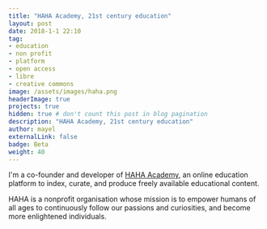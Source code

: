 ```yaml
---
title: "HAHA Academy, 21st century education"
layout: post
date: 2018-1-1 22:10
tag:
- education
- non profit
- platform
- open access
- libre
- creative commons
image: /assets/images/haha.png
headerImage: true
projects: true
hidden: true # don't count this post in blog pagination
description: "HAHA Academy, 21st century education"
author: mayel
externalLink: false
badge: Beta
weight: 40
---
```



I'm a co-founder and developer of [HAHA Academy](http://HAHA.Academy/), an online education platform to index, curate, and produce freely available educational content.

HAHA is a nonprofit organisation whose mission is to empower humans of all ages to continuously follow our passions and curiosities, and become more enlightened individuals.
